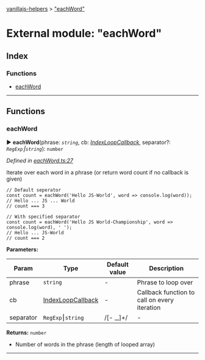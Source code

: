 [vanillajs-helpers](../README.md) > ["eachWord"](../modules/_eachword_.md)



# External module: "eachWord"

## Index

### Functions

* [eachWord](_eachword_.md#eachword)



---
## Functions
<a id="eachword"></a>

###  eachWord

► **eachWord**(phrase: *`string`*, cb: *[IndexLoopCallback](_indexloop_.md#indexloopcallback)*, separator?: *`RegExp`⎮`string`*): `number`



*Defined in [eachWord.ts:27](https://github.com/Tokimon/vanillajs-helpers/blob/17062f0/eachWord.ts#L27)*



Iterate over each word in a phrase (or return word count if no callback is given)

    // Default seperator
    const count = eachWord('Hello JS-World', word => console.log(word));
    // Hello ... JS ... World
    // count === 3
    
    // With specified separator
    const count = eachWord('Hello JS World-Championship', word => console.log(word), ' ');
    // Hello ... JS-World
    // count === 2


**Parameters:**

| Param | Type | Default value | Description |
| ------ | ------ | ------ | ------ |
| phrase | `string`  | - |   Phrase to loop over |
| cb | [IndexLoopCallback](_indexloop_.md#indexloopcallback)  | - |   Callback function to call on every iteration |
| separator | `RegExp`⎮`string`  |  /[- _,]+/ |   - |





**Returns:** `number`
- Number of words in the phrase (length of looped array)






___


